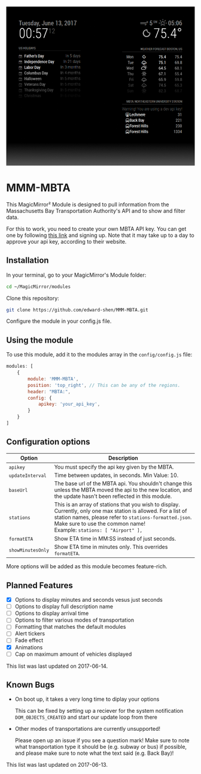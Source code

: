 ![Example of MMM-MBTA](./example_picture.png)

# MMM-MBTA

This MagicMirror² Module is designed to pull information from the Massachusetts Bay Transportation Authority's API and to
show and filter data.

For this to work, you need to create your own MBTA API key. You can get one by following [this link][mbta dev portal] and 
signing up. Note that it may take up to a day to approve your api key, according to their website.

## Installation

In your terminal, go to your MagicMirror's Module folder:

```bash
cd ~/MagicMirror/modules
```
Clone this repository:
```bash
git clone https://github.com/edward-shen/MMM-MBTA.git
```
Configure the module in your config.js file.

## Using the module

To use this module, add it to the modules array in the `config/config.js` file:
```js
modules: [
    {
        module: 'MMM-MBTA',
        position: 'top_right', // This can be any of the regions.
        header: "MBTA:",
        config: {
            apikey: 'your_api_key',
        }
    }
]
```

## Configuration options

Option|Description
------|-----------
`apikey`|You must specify the api key given by the MBTA.
`updateInterval`|Time between updates, in seconds. Min Value: 10.
`baseUrl`|The base url of the MBTA api. You shouldn't change this unless the MBTA moved the api to the new location, and the update hasn't been reflected in this module.
`stations`|This is an array of stations that you wish to display. Currently, only one max station is allowed. For a list of station names, please refer to `stations-formatted.json`. Make sure to use the common name!<br/>Example: `stations: [ "Airport" ],`
`formatETA`|Show ETA time in MM:SS instead of just seconds.
`showMinutesOnly`|Show ETA time in minutes only. This overrides `formatETA`.

More options will be added as this module becomes feature-rich.

## Planned Features
- [x] Options to display minutes and seconds vesus just seconds
- [ ] Options to display full description name
- [ ] Options to display arrival time
- [ ] Options to filter various modes of transportation
- [ ] Formatting that matches the default modules
- [ ] Alert tickers
- [ ] Fade effect
- [x] Animations
- [ ] Cap on maximum amount of vehicles displayed

This list was last updated on 2017-06-14.

## Known Bugs
- On boot up, it takes a very long time to diplay your options

  This can be fixed by setting up a reciever for the system notification `DOM_OBJECTS_CREATED` and start our update loop from there

- Other modes of transportations are currently unsupported!

  Please open up an issue if you see a question mark! Make sure to note what transportation type it should be (e.g. subway or bus) if possible, and please make sure to note what the text said (e.g. Back Bay)!

This list was last updated on 2017-06-13.

[mbta dev portal]: http://realtime.mbta.com/Portal/
